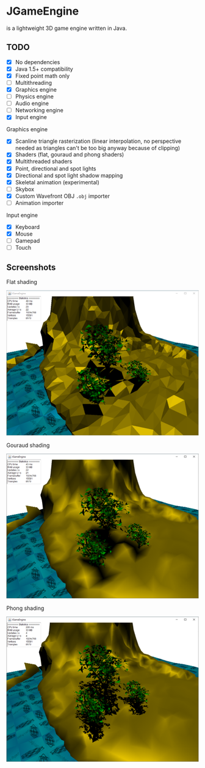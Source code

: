 # JGameEngine

is a lightweight 3D game engine written in Java.

## TODO
* [x] No dependencies
* [x] Java 1.5+ compatibility
* [x] Fixed point math only
* [ ] Multithreading
* [x] Graphics engine
* [ ] Physics engine
* [ ] Audio engine
* [ ] Networking engine
* [x] Input engine

Graphics engine
* [x] Scanline triangle rasterization (linear interpolation, no perspective needed as triangles can't be too big anyway because of clipping)
* [x] Shaders (flat, gouraud and phong shaders)
* [x] Multithreaded shaders
* [x] Point, directional and spot lights
* [x] Directional and spot light shadow mapping
* [x] Skeletal animation (experimental)
* [ ] Skybox
* [x] Custom Wavefront OBJ `.obj` importer
* [ ] Animation importer

Input engine
* [x] Keyboard
* [x] Mouse
* [ ] Gamepad
* [ ] Touch

## Screenshots
Flat shading

![Screenshot](Images/Example1.PNG "Example1")

Gouraud shading

![Screenshot](Images/Example2.PNG "Example2")

Phong shading

![Screenshot](Images/Example3.PNG "Example3")